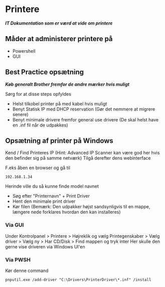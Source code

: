 
# Printere
***IT Dokumentation som er værd at vide om printere***

## Måder at administerer printere på
- Powershell
- GUI

## Best Practice opsætning
***Køb generalt Brother fremfor de andre mærker hvis muligt***

Sørg for at disse steps opfyldes
- Helst tilkobel printer på med kabel hvis muligt
- Benyt Statisk IP med DHCP reservation (Gør det nemmere at migrere senere)
- Benyt minimale drivere fremfor general use drivere (De skal helst have en .inf fil når de udpakkes)

## Opsætning af printer på Windows

Kend / Find Printeres IP (Hint: Advanced IP Scanner kan være god her hvis den befinder sig på samme netværk)
Tilgå derefter dens webinterface

F.eks åben en browser og gå til
```
192.168.1.34
```

Herinde ville du så kunne finde model navnet

- Søg efter "Printernavn" + Print Driver
-  Hent den minimale print driver
-  Kør filen (Bemærk: Den udpakker højst sandsynligvis til en mappe, længere nede forklares hvordan den kan installeres)

### Via GUI
Under Kontrolpanel > Printere > Højreklik og vælg Printegenskaber > Vælg driver > Vælg ny > Har CD/Disk > Find mappen og tryk inter
Her skulle den gerne vise driveren via Windows UI'en

### Via PWSH

Kør denne command 
```
pnputil.exe /add-driver "C:\Drivers\PrinterDriver\*.inf" /install
```
